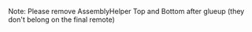 Note: Please remove AssemblyHelper Top and Bottom after glueup (they don't belong on the final remote)
